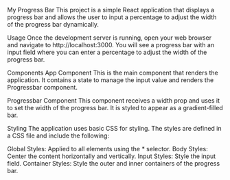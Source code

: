 My Progress Bar
This project is a simple React application that displays a progress bar and allows the user to input a percentage to adjust the width of the progress bar dynamically.

Usage
Once the development server is running, open your web browser and navigate to http://localhost:3000. You will see a progress bar with an input field where you can enter a percentage to adjust the width of the progress bar.

Components
App Component
This is the main component that renders the application. It contains a state to manage the input value and renders the Progressbar component.

Progressbar Component
This component receives a width prop and uses it to set the width of the progress bar. It is styled to appear as a gradient-filled bar.

Styling
The application uses basic CSS for styling. The styles are defined in a CSS file and include the following:

Global Styles: Applied to all elements using the * selector.
Body Styles: Center the content horizontally and vertically.
Input Styles: Style the input field.
Container Styles: Style the outer and inner containers of the progress bar.


